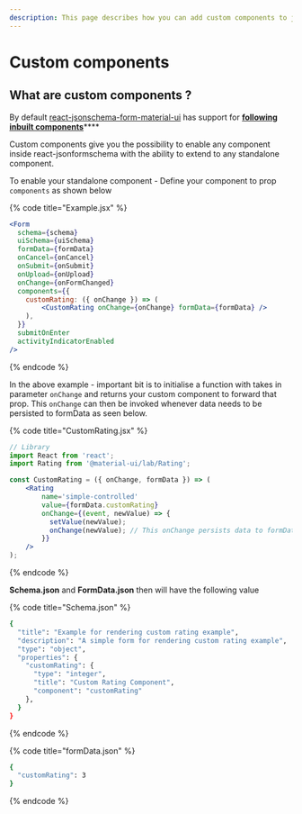 ```yaml
---
description: This page describes how you can add custom components to jsonschema
---
```


# Custom components

## What are custom components ?

By default [react-jsonschema-form-material-ui](https://github.com/vip-git/react-jsonschema-form-material-ui) has support for [**following inbuilt components**](../)\*\*\*\*

Custom components give you the possibility to enable any component inside react-jsonformschema with the ability to extend to any standalone component.

To enable your standalone component - Define your component to prop `components` as shown below

{% code title="Example.jsx" %}
```jsx
<Form
  schema={schema}
  uiSchema={uiSchema}
  formData={formData}
  onCancel={onCancel}
  onSubmit={onSubmit}
  onUpload={onUpload}
  onChange={onFormChanged}
  components={{
    customRating: ({ onChange }) => (
  		<CustomRating onChange={onChange} formData={formData} />
    ),
  }}
  submitOnEnter
  activityIndicatorEnabled
/>
```
{% endcode %}

In the above example - important bit is to initialise a function with takes in parameter `onChange` and returns your custom component to forward that prop. This `onChange` can then be invoked whenever data needs to be persisted to formData as seen below.

{% code title="CustomRating.jsx" %}
```jsx
// Library
import React from 'react';
import Rating from '@material-ui/lab/Rating';

const CustomRating = ({ onChange, formData }) => (
	<Rating
		name='simple-controlled'
		value={formData.customRating}
		onChange={(event, newValue) => {
		  setValue(newValue);
		  onChange(newValue); // This onChange persists data to formData.json
		}}
	/>
);
```
{% endcode %}

**Schema.json** and **FormData.json** then will have the following value

{% code title="Schema.json" %}
```bash
{
  "title": "Example for rendering custom rating example",
  "description": "A simple form for rendering custom rating example",
  "type": "object",
  "properties": {
    "customRating": {
      "type": "integer",
      "title": "Custom Rating Component",
      "component": "customRating"
    },
  }
}
```
{% endcode %}

{% code title="formData.json" %}
```bash
{
  "customRating": 3
}
```
{% endcode %}

